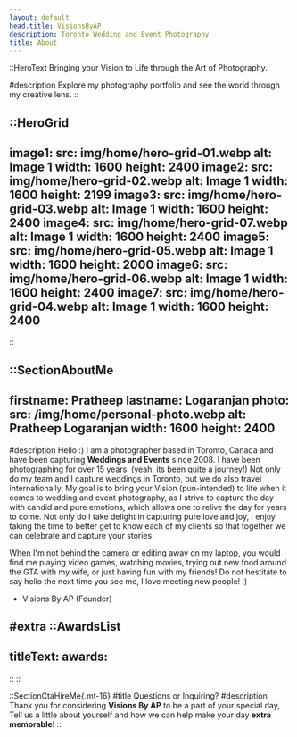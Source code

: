 ```yaml
---
layout: default
head.title: VisionsByAP
description: Toronto Wedding and Event Photography
title: About
---
```


::HeroText
Bringing your Vision to Life through the Art of Photography.

#description
Explore my photography portfolio and see the world through my creative lens.
::

::HeroGrid
---
image1:
  src: img/home/hero-grid-01.webp
  alt: Image 1
  width: 1600
  height: 2400
image2:
  src: img/home/hero-grid-02.webp
  alt: Image 1
  width: 1600
  height: 2199
image3:
  src: img/home/hero-grid-03.webp
  alt: Image 1
  width: 1600
  height: 2400
image4:
  src: img/home/hero-grid-07.webp
  alt: Image 1
  width: 1600
  height: 2400
image5:
  src: img/home/hero-grid-05.webp
  alt: Image 1
  width: 1600
  height: 2000
image6:
  src: img/home/hero-grid-06.webp
  alt: Image 1
  width: 1600
  height: 2400
image7:
  src: img/home/hero-grid-04.webp
  alt: Image 1
  width: 1600
  height: 2400
---
::

::SectionAboutMe
---
firstname: Pratheep 
lastname: Logaranjan
photo:
  src: /img/home/personal-photo.webp
  alt: Pratheep Logaranjan
  width: 1600
  height: 2400
---
#description
Hello :) I am a photographer based in Toronto, Canada and have been capturing __Weddings and Events__ since 2008. I have been photographing for over 15 years. (yeah, its been quite a journey!) Not only do my team and I capture weddings in Toronto, but we do also travel internationally. My goal is to bring your Vision (pun-intended) to life when it comes to wedding and event photography, as I strive to capture the day with candid and pure emotions, which allows one to relive the day for years to come. Not only do I take delight in capturing pure love and joy, I enjoy taking the time to better get to know each of my clients so that together we can celebrate and capture your stories.

When I'm not behind the camera or editing away on my laptop, you would find me playing video games, watching movies, trying out new food around the GTA with my wife, or just having fun with my friends! Do not hestitate to say hello the next time you see me, I love meeting new people! :)

  - Visions By AP (Founder)
    
#extra
  ::AwardsList
  ---
  titleText: 
  awards:
  ---
  ::
::

::SectionCtaHireMe{.mt-16}
#title
Questions or Inquiring?
#description
Thank you for considering __Visions By AP__ to be a part of your special day, Tell us a little about yourself and how we can help make your day __extra memorable__!
::
